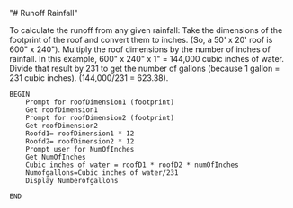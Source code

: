 "# Runoff Rainfall"

 To calculate the runoff from any given rainfall: Take the dimensions of the footprint of the roof and convert them to inches. (So, a 50' x 20' roof is 600" x 240"). Multiply the roof dimensions by the number of inches of rainfall. In this example, 600" x 240" x 1" = 144,000 cubic inches of water. Divide that result by 231 to get the number of gallons (because 1 gallon = 231 cubic inches). (144,000/231 = 623.38).
 
  
	BEGIN
		Prompt for roofDimension1 (footprint)
		Get roofDimension1
		Prompt for roofDimension2 (footprint)
		Get roofDimension2
		Roofd1= roofDimension1 * 12
		Roofd2= roofDimension2 * 12
		Prompt user for NumOfInches
		Get NumOfInches
		Cubic inches of water = roofD1 * roofD2 * numOfInches
		Numofgallons=Cubic inches of water/231
		Display Numberofgallons
	
	END
